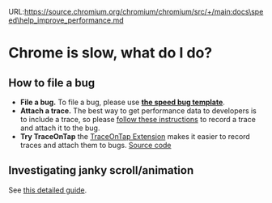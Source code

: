 URL:https://source.chromium.org/chromium/chromium/src/+/main:docs\speed\help_improve_performance.md
# Chrome is slow, what do I do?

## How to file a bug

  * **File a bug.** To file a bug, please use
**[the speed bug template](https://bugs.chromium.org/p/chromium/issues/entry?template=Speed%20Bug)**.
  * **Attach a trace.** The best way to get performance data to developers is to include a trace,
    so please [follow these instructions](https://www.chromium.org/developers/how-tos/trace-event-profiling-tool/recording-tracing-runs)
    to record a trace and attach it to the bug.
  * **Try TraceOnTap** the [TraceOnTap Extension](http://goto.google.com/traceontap)
    makes it easier to record traces and attach them to bugs.
    [Source code](https://github.com/catapult-project/catapult/tree/master/experimental/trace_on_tap)

## Investigating janky scroll/animation
See [this detailed guide](https://chromium.googlesource.com/chromium/src/+/main/docs/speed/debug-janks.md).

<!--- TODO: ## Bug SLO for perf bugs -->

<!--- TODO: ## Bug Triage
### High level
### Best practices
### 3 step approach to Speed Triage
### Rotation Documentation
### Bug Dashboards
### Fixits
-->
